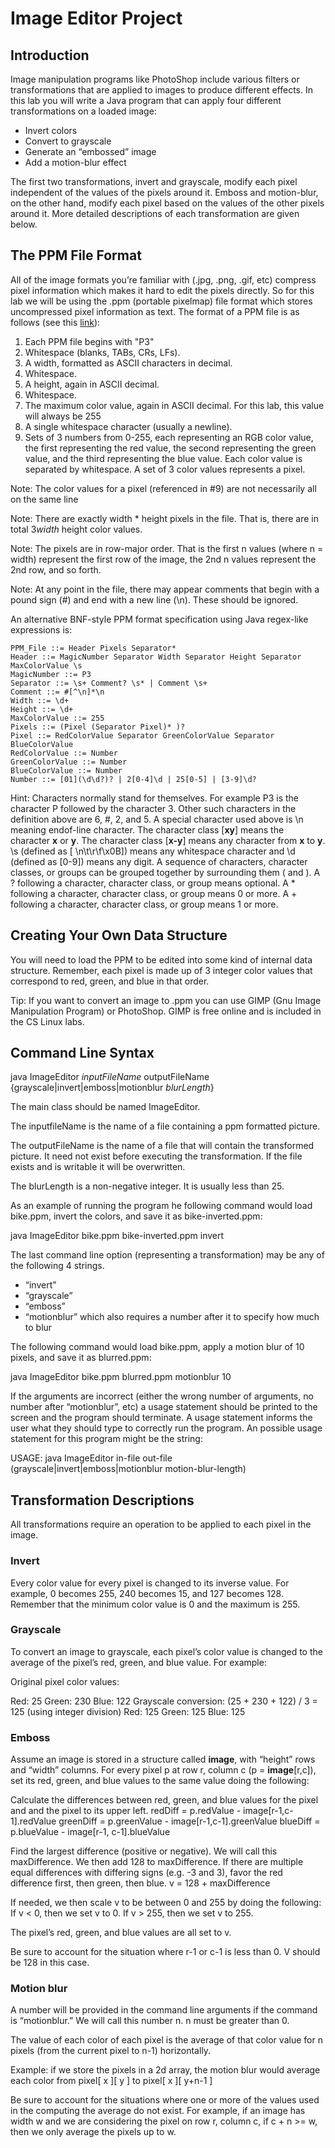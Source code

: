 # Image Editor Project
## Introduction

Image manipulation programs like PhotoShop include various filters or transformations that are
applied to images to produce different effects. In this lab you will write a Java program that can
apply four different transformations on a loaded image:
* Invert colors
* Convert to grayscale
* Generate an “embossed” image
* Add a motion-blur effect

The first two transformations, invert and grayscale, modify each pixel independent of the values
of the pixels around it. Emboss and motion-blur, on the other hand, modify each pixel based on
the values of the other pixels around it. More detailed descriptions of each transformation are
given below.

## The PPM File Format

All of the image formats you’re familiar with (.jpg, .png, .gif, etc) compress pixel information
which makes it hard to edit the pixels directly. So for this lab we will be using the .ppm
(portable pixelmap) file format which stores uncompressed pixel information as text.
The format of a PPM file is as follows (see this [link](http://netpbm.sourceforge.net/doc/ppm.html)):
1. Each PPM file begins with "P3"
2. Whitespace (blanks, TABs, CRs, LFs).
3. A width, formatted as ASCII characters in decimal.
4. Whitespace.
5. A height, again in ASCII decimal.
6. Whitespace.
7. The maximum color value, again in ASCII decimal. For this lab, this value will always be
255
8. A single whitespace character (usually a newline).
9. Sets of 3 numbers from 0-255, each representing an RGB color value, the first representing the red value, the second representing the green value, and the third representing the blue value. Each color value is separated by whitespace. A set of 3 color values represents a pixel.

Note: The color values for a pixel (referenced in #9) are not necessarily all on the same line

Note: There are exactly width * height pixels in the file. That is, there are in total 3*width* height color values.

Note: The pixels are in row-major order. That is the first n values (where n = width) represent
the first row of the image, the 2nd n values represent the 2nd row, and so forth.

Note: At any point in the file, there may appear comments that begin with a pound sign (#)
and end with a new line (\n). These should be ignored.

An alternative BNF-style PPM format specification using Java regex-like expressions is:
```
PPM_File ::= Header Pixels Separator*
Header ::= MagicNumber Separator Width Separator Height Separator MaxColorValue \s
MagicNumber ::= P3
Separator ::= \s+ Comment? \s* | Comment \s+
Comment ::= #[^\n]*\n
Width ::= \d+
Height ::= \d+
MaxColorValue ::= 255
Pixels ::= (Pixel (Separator Pixel)* )?
Pixel ::= RedColorValue Separator GreenColorValue Separator BlueColorValue
RedColorValue ::= Number
GreenColorValue ::= Number
BlueColorValue ::= Number
Number ::= [01](\d\d?)? | 2[0-4]\d | 25[0-5] | [3-9]\d?
```
Hint: Characters normally stand for themselves. For example P3 is the character P followed by the character 3.
Other such characters in the definition above are 6, #, 2, and 5. A special character used above is \n meaning endof-line
character. The character class [**xy**] means the character **x** or **y**. The character class [**x-y**] means any
character from **x** to **y**. \s (defined as [ \n\t\r\f\x0B]) means any whitespace character and \d (defined as [0-9])
means any digit. A sequence of characters, character classes, or groups can be grouped together by surrounding
them ( and ). A ? following a character, character class, or group means optional. A * following a character,
character class, or group means 0 or more. A + following a character, character class, or group means 1 or more.

## Creating Your Own Data Structure
You will need to load the PPM to be edited into some kind of internal data structure.
Remember, each pixel is made up of 3 integer color values that correspond to red, green, and
blue in that order.

Tip: If you want to convert an image to .ppm you can use GIMP (Gnu Image Manipulation
Program) or PhotoShop. GIMP is free online and is included in the CS Linux labs.

## Command Line Syntax
java ImageEditor *inputFileName* outputFileName {grayscale|invert|emboss|motionblur *blurLength*}

The main class should be named ImageEditor.

The inputfileName is the name of a file containing a ppm formatted picture.

The outputFileName is the name of a file that will contain the transformed picture. It need not 
exist before executing the transformation. If the file exists and is writable it will be overwritten.

The blurLength is a non-negative integer. It is usually less than 25.

As an example of running the program he following command would load bike.ppm, invert the
colors, and save it as bike-inverted.ppm:

java ImageEditor bike.ppm bike-inverted.ppm invert

The last command line option (representing a transformation) may be any of the following 4
strings.
* “invert”
* “grayscale”
* “emboss”
* “motionblur” which also requires a number after it to specify how much to blur

The following command would load bike.ppm, apply a motion blur of 10 pixels, and save it as
blurred.ppm:

java ImageEditor bike.ppm blurred.ppm motionblur 10

If the arguments are incorrect (either the wrong number of arguments, no number after
“motionblur”, etc) a usage statement should be printed to the screen and the program should
terminate. A usage statement informs the user what they should type to correctly run the
program. An possible usage statement for this program might be the string:

USAGE: java ImageEditor in-file out-file (grayscale|invert|emboss|motionblur motion-blur-length)

## Transformation Descriptions
All transformations require an operation to be applied to each pixel in the image.
### Invert
Every color value for every pixel is changed to its inverse value. For example, 0
becomes 255, 240 becomes 15, and 127 becomes 128. Remember that the minimum
color value is 0 and the maximum is 255.
### Grayscale
To convert an image to grayscale, each pixel’s color value is changed to the average of
the pixel’s red, green, and blue value. For example:

Original pixel color values:

  Red: 25   Green: 230   Blue: 122
Grayscale conversion: (25 + 230 + 122) / 3 = 125 (using integer division)
  Red: 125  Green: 125   Blue: 125
### Emboss
Assume an image is stored in a structure called **image**, with “height” rows and
“width” columns. For every pixel p at row r, column c (p = **image**[r,c]), set its red,
green, and blue values to the same value doing the following:

Calculate the differences between red, green, and blue values for the pixel and and the
pixel to its upper left.
  redDiff = p.redValue - image[r-1,c-1].redValue
  greenDiff = p.greenValue - image[r-1,c-1].greenValue
  blueDiff = p.blueValue - image[r-1, c-1].blueValue

Find the largest difference (positive or negative). We will call this maxDifference. We
then add 128 to maxDifference. If there are multiple equal differences with differing signs
(e.g. -3 and 3), favor the red difference first, then green, then blue.
v = 128 + maxDifference

If needed, we then scale v to be between 0 and 255 by doing the following:
If v < 0, then we set v to 0.
If v > 255, then we set v to 255.

The pixel’s red, green, and blue values are all set to v.

Be sure to account for the situation where r-1 or c-1 is less than 0. V should be 128 in
this case.
### Motion blur
A number will be provided in the command line arguments if the command is
“motionblur.” We will call this number n. n must be greater than 0.

The value of each color of each pixel is the average of that color value for n pixels (from
the current pixel to n-1) horizontally.

Example: if we store the pixels in a 2d array, the motion blur would average each color
from pixel[ x ][ y ] to pixel[ x ][ y+n-1 ]

Be sure to account for the situations where one or more of the values used in the
computing the average do not exist. For example, if an image has width w and we are
considering the pixel on row r, column c, if c + n >= w, then we only average the pixels
up to w.
